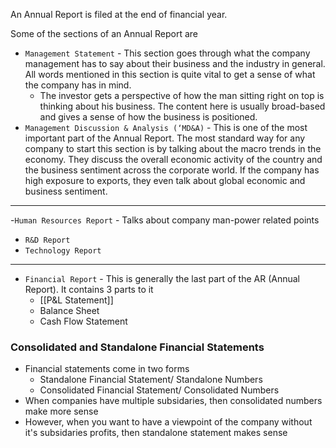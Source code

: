 An Annual Report is filed at the end of financial year. 

Some of the sections of an Annual Report are


- `Management Statement` - This section goes through what the company management has to say about their business and the industry in general. All words mentioned in this section is quite vital to get a sense of what the company has in mind. 
	- The investor gets a perspective of how the man sitting right on top is thinking about his business. The content here is usually broad-based and gives a sense of how the business is positioned.
- `Management Discussion & Analysis (‘MD&A)` - This is one of the most important part of the Annual Report. The most standard way for any company to start this section is by talking about the macro trends in the economy. They discuss the overall economic activity of the country and the business sentiment across the corporate world. If the company has high exposure to exports, they even talk about global economic and business sentiment.

---

-`Human Resources Report` - Talks about company man-power related points
- `R&D Report`
- `Technology Report`

--- 

- `Financial Report` - This is generally the last part of the AR (Annual Report). It contains 3 parts to it
	- [[P&L Statement]]
	- Balance Sheet 
	- Cash Flow Statement

### Consolidated and Standalone Financial Statements
- Financial statements come in two forms
	- Standalone Financial Statement/ Standalone Numbers
	- Consolidated Financial Statement/ Consolidated Numbers
- When companies have multiple subsidaries, then consolidated numbers make more sense
- However, when you want to have a viewpoint of the company without it's subsidaries profits, then standalone statement makes sense

